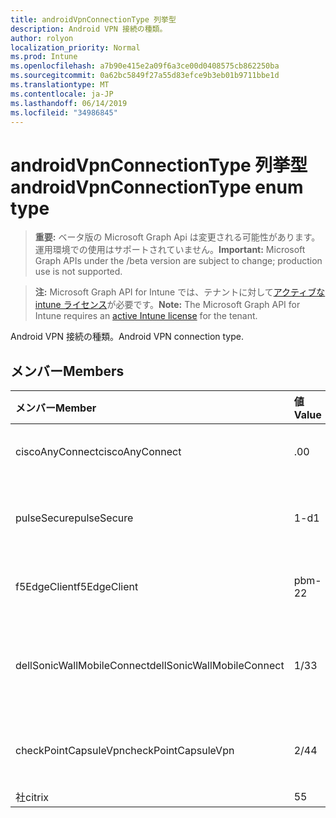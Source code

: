 ```yaml
---
title: androidVpnConnectionType 列挙型
description: Android VPN 接続の種類。
author: rolyon
localization_priority: Normal
ms.prod: Intune
ms.openlocfilehash: a7b90e415e2a09f6a3ce00d0408575cb862250ba
ms.sourcegitcommit: 0a62bc5849f27a55d83efce9b3eb01b9711bbe1d
ms.translationtype: MT
ms.contentlocale: ja-JP
ms.lasthandoff: 06/14/2019
ms.locfileid: "34986845"
---
```

# <a name="androidvpnconnectiontype-enum-type"></a><span data-ttu-id="b995e-103">androidVpnConnectionType 列挙型</span><span class="sxs-lookup"><span data-stu-id="b995e-103">androidVpnConnectionType enum type</span></span>

> <span data-ttu-id="b995e-104">**重要:** ベータ版の Microsoft Graph Api は変更される可能性があります。運用環境での使用はサポートされていません。</span><span class="sxs-lookup"><span data-stu-id="b995e-104">**Important:** Microsoft Graph APIs under the /beta version are subject to change; production use is not supported.</span></span>

> <span data-ttu-id="b995e-105">**注:** Microsoft Graph API for Intune では、テナントに対して[アクティブな intune ライセンス](https://go.microsoft.com/fwlink/?linkid=839381)が必要です。</span><span class="sxs-lookup"><span data-stu-id="b995e-105">**Note:** The Microsoft Graph API for Intune requires an [active Intune license](https://go.microsoft.com/fwlink/?linkid=839381) for the tenant.</span></span>

<span data-ttu-id="b995e-106">Android VPN 接続の種類。</span><span class="sxs-lookup"><span data-stu-id="b995e-106">Android VPN connection type.</span></span>

## <a name="members"></a><span data-ttu-id="b995e-107">メンバー</span><span class="sxs-lookup"><span data-stu-id="b995e-107">Members</span></span>
|<span data-ttu-id="b995e-108">メンバー</span><span class="sxs-lookup"><span data-stu-id="b995e-108">Member</span></span>|<span data-ttu-id="b995e-109">値</span><span class="sxs-lookup"><span data-stu-id="b995e-109">Value</span></span>|<span data-ttu-id="b995e-110">説明</span><span class="sxs-lookup"><span data-stu-id="b995e-110">Description</span></span>|
|:---|:---|:---|
|<span data-ttu-id="b995e-111">ciscoAnyConnect</span><span class="sxs-lookup"><span data-stu-id="b995e-111">ciscoAnyConnect</span></span>|<span data-ttu-id="b995e-112">.0</span><span class="sxs-lookup"><span data-stu-id="b995e-112">0</span></span>|<span data-ttu-id="b995e-113">Cisco AnyConnect。</span><span class="sxs-lookup"><span data-stu-id="b995e-113">Cisco AnyConnect.</span></span>|
|<span data-ttu-id="b995e-114">pulseSecure</span><span class="sxs-lookup"><span data-stu-id="b995e-114">pulseSecure</span></span>|<span data-ttu-id="b995e-115">1-d</span><span class="sxs-lookup"><span data-stu-id="b995e-115">1</span></span>|<span data-ttu-id="b995e-116">パルスがセキュリティで保護されています。</span><span class="sxs-lookup"><span data-stu-id="b995e-116">Pulse Secure.</span></span>|
|<span data-ttu-id="b995e-117">f5EdgeClient</span><span class="sxs-lookup"><span data-stu-id="b995e-117">f5EdgeClient</span></span>|<span data-ttu-id="b995e-118">pbm-2</span><span class="sxs-lookup"><span data-stu-id="b995e-118">2</span></span>|<span data-ttu-id="b995e-119">F5 キーを押したエッジクライアント。</span><span class="sxs-lookup"><span data-stu-id="b995e-119">F5 Edge Client.</span></span>|
|<span data-ttu-id="b995e-120">dellSonicWallMobileConnect</span><span class="sxs-lookup"><span data-stu-id="b995e-120">dellSonicWallMobileConnect</span></span>|<span data-ttu-id="b995e-121">1/3</span><span class="sxs-lookup"><span data-stu-id="b995e-121">3</span></span>|<span data-ttu-id="b995e-122">Dell SonicWALL モバイル接続。</span><span class="sxs-lookup"><span data-stu-id="b995e-122">Dell SonicWALL Mobile Connection.</span></span>|
|<span data-ttu-id="b995e-123">checkPointCapsuleVpn</span><span class="sxs-lookup"><span data-stu-id="b995e-123">checkPointCapsuleVpn</span></span>|<span data-ttu-id="b995e-124">2/4</span><span class="sxs-lookup"><span data-stu-id="b995e-124">4</span></span>|<span data-ttu-id="b995e-125">[カプセル接続] VPN をチェックします。</span><span class="sxs-lookup"><span data-stu-id="b995e-125">Check Point Capsule VPN.</span></span>|
|<span data-ttu-id="b995e-126">社</span><span class="sxs-lookup"><span data-stu-id="b995e-126">citrix</span></span>|<span data-ttu-id="b995e-127">5</span><span class="sxs-lookup"><span data-stu-id="b995e-127">5</span></span>|<span data-ttu-id="b995e-128">社</span><span class="sxs-lookup"><span data-stu-id="b995e-128">Citrix</span></span>|






